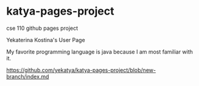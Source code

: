 # katya-pages-project
cse 110 github pages project

Yekaterina Kostina's User Page

My favorite programming language is java because I am most familiar with it. 

https://github.com/yekatya/katya-pages-project/blob/new-branch/index.md
